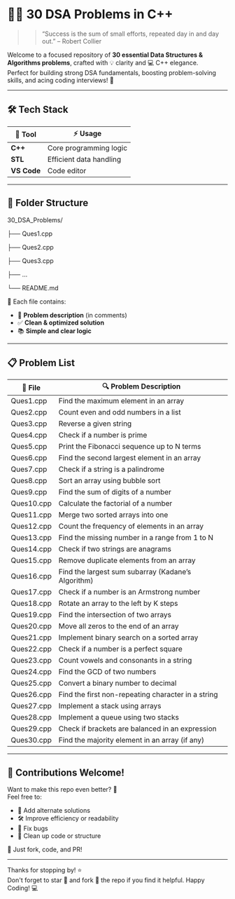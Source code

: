 # 🖤✨ 30 DSA Problems in C++

> > “Success is the sum of small efforts, repeated day in and day out.” – Robert Collier

Welcome to a focused repository of **30 essential Data Structures & Algorithms problems**, crafted with 💡 clarity and 💻 C++ elegance.  
Perfect for building strong DSA fundamentals, boosting problem-solving skills, and acing coding interviews! 🚀

---

## 🛠 Tech Stack

| 🔧 Tool        | ⚡ Usage                |
|----------------|------------------------|
| **C++**        | Core programming logic |
| **STL**        | Efficient data handling|
| **VS Code**    | Code editor            |

---

## 📁 Folder Structure

30_DSA_Problems/

├── Ques1.cpp 

├── Ques2.cpp 

├── Ques3.cpp 

├── ...

└── README.md


📝 Each file contains:
- 📌 **Problem description** (in comments)
- ✅ **Clean & optimized solution**
- 📚 **Simple and clear logic**

---

## 📋 Problem List

| 📄 File       | 🔍 Problem Description                                      |
|--------------|-------------------------------------------------------------|
| Ques1.cpp    | Find the maximum element in an array                        |
| Ques2.cpp    | Count even and odd numbers in a list                        |
| Ques3.cpp    | Reverse a given string                                      |
| Ques4.cpp    | Check if a number is prime                                  |
| Ques5.cpp    | Print the Fibonacci sequence up to N terms                  |
| Ques6.cpp    | Find the second largest element in an array                 |
| Ques7.cpp    | Check if a string is a palindrome                           |
| Ques8.cpp    | Sort an array using bubble sort                             |
| Ques9.cpp    | Find the sum of digits of a number                          |
| Ques10.cpp   | Calculate the factorial of a number                         |
| Ques11.cpp   | Merge two sorted arrays into one                            |
| Ques12.cpp   | Count the frequency of elements in an array                 |
| Ques13.cpp   | Find the missing number in a range from 1 to N              |
| Ques14.cpp   | Check if two strings are anagrams                           |
| Ques15.cpp   | Remove duplicate elements from an array                     |
| Ques16.cpp   | Find the largest sum subarray (Kadane’s Algorithm)          |
| Ques17.cpp   | Check if a number is an Armstrong number                    |
| Ques18.cpp   | Rotate an array to the left by K steps                      |
| Ques19.cpp   | Find the intersection of two arrays                         |
| Ques20.cpp   | Move all zeros to the end of an array                       |
| Ques21.cpp   | Implement binary search on a sorted array                   |
| Ques22.cpp   | Check if a number is a perfect square                       |
| Ques23.cpp   | Count vowels and consonants in a string                     |
| Ques24.cpp   | Find the GCD of two numbers                                 |
| Ques25.cpp   | Convert a binary number to decimal                          |
| Ques26.cpp   | Find the first non-repeating character in a string          |
| Ques27.cpp   | Implement a stack using arrays                              |
| Ques28.cpp   | Implement a queue using two stacks                          |
| Ques29.cpp   | Check if brackets are balanced in an expression             |
| Ques30.cpp   | Find the majority element in an array (if any)              |

---

## 🤝 Contributions Welcome!

Want to make this repo even better? 🎉  
Feel free to:
- 🧠 Add alternate solutions
- 🛠 Improve efficiency or readability
- 🐛 Fix bugs
- 🧼 Clean up code or structure

📌 Just fork, code, and PR!

------------

Thanks for stopping by! ⭐  
Don't forget to star 🌟 and fork 🍴 the repo if you find it helpful. Happy Coding! 💻
